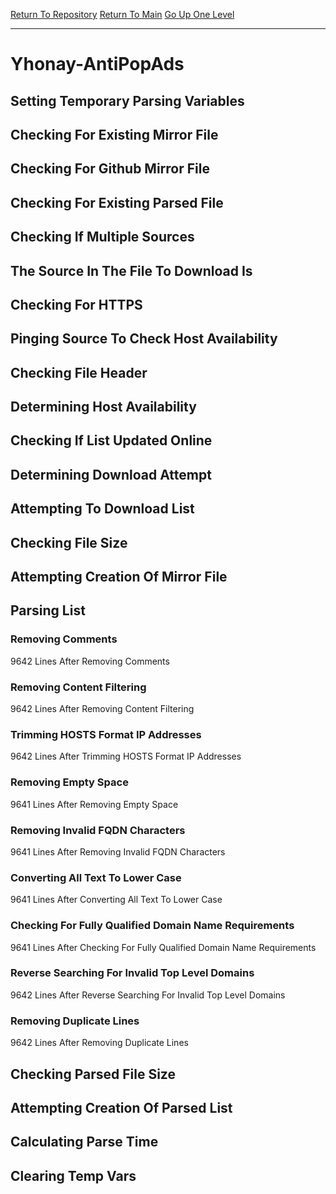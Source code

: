 [Return To Repository](https://github.com/deathbybandaid/piholeparser/)
[Return To Main](https://github.com/deathbybandaid/piholeparser/blob/master/RecentRunLogs/Mainlog.md)
[Go Up One Level](https://github.com/deathbybandaid/piholeparser/blob/master/RecentRunLogs/TopLevelScripts/30-Processing-External-Blacklists.md)
____________________________________
# Yhonay-AntiPopAds
## Setting Temporary Parsing Variables
## Checking For Existing Mirror File
## Checking For Github Mirror File
## Checking For Existing Parsed File
## Checking If Multiple Sources
## The Source In The File To Download Is
## Checking For HTTPS
## Pinging Source To Check Host Availability
## Checking File Header
## Determining Host Availability
## Checking If List Updated Online
## Determining Download Attempt
## Attempting To Download List
## Checking File Size
## Attempting Creation Of Mirror File
## Parsing List
### Removing Comments
9642 Lines After Removing Comments
### Removing Content Filtering
9642 Lines After Removing Content Filtering
### Trimming HOSTS Format IP Addresses
9642 Lines After Trimming HOSTS Format IP Addresses
### Removing Empty Space
9641 Lines After Removing Empty Space
### Removing Invalid FQDN Characters
9641 Lines After Removing Invalid FQDN Characters
### Converting All Text To Lower Case
9641 Lines After Converting All Text To Lower Case
### Checking For Fully Qualified Domain Name Requirements
9641 Lines After Checking For Fully Qualified Domain Name Requirements
### Reverse Searching For Invalid Top Level Domains
9642 Lines After Reverse Searching For Invalid Top Level Domains
### Removing Duplicate Lines
9642 Lines After Removing Duplicate Lines
## Checking Parsed File Size
## Attempting Creation Of Parsed List
## Calculating Parse Time
## Clearing Temp Vars
